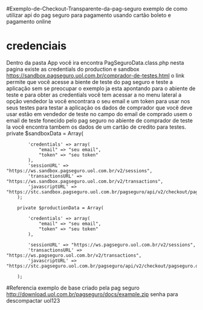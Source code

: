 #Exemplo-de-Checkout-Transparente-da-pag-seguro
exemplo de como utilizar api do pag seguro para pagamento usando cartão boleto e pagamento online 

# credenciais 
Dentro da pasta App você ira encontra PagSeguroData.class.php nesta pagina existe as credentials do  production e sandbox   https://sandbox.pagseguro.uol.com.br/comprador-de-testes.html	o link permite que você acesse a biente de teste do pag seguro e teste a aplicação sem se preocupar o exemplo ja esta apontando para o abiente de teste e para obter as credentials você tem acessar a no menu lateral a opção vendedor la você encontrara o seu email e um token para usar nos seus testes para testar a aplicação os dados de comprador que você deve usar estão em vendedor de teste no campo do email de comprado usem o email de teste fonecido pelo pag seguro no abiente de comprador de teste la você encontra tambem os dados de um cartão de credito para testes.
private $sandboxData = Array(
			
			'credentials' => array(
				"email" => "seu email",
				"token" => "seu token"
			),
			'sessionURL' => "https://ws.sandbox.pagseguro.uol.com.br/v2/sessions",
			'transactionsURL' => "https://ws.sandbox.pagseguro.uol.com.br/v2/transactions",
			'javascriptURL' => "https://stc.sandbox.pagseguro.uol.com.br/pagseguro/api/v2/checkout/pagseguro.directpayment.js"
		);
		
		private $productionData = Array(
			
			'credentials' => array(
				"email" => "seu email",
				"token" => "seu token"
			),
			
			'sessionURL' => "https://ws.pagseguro.uol.com.br/v2/sessions",
			'transactionsURL' => "https://ws.pagseguro.uol.com.br/v2/transactions",
			'javascriptURL' => "https://stc.pagseguro.uol.com.br/pagseguro/api/v2/checkout/pagseguro.directpayment.js"
			
		);
#Referencia 
exemplo de base criado pela pag seguro
http://download.uol.com.br/pagseguro/docs/example.zip
senha para descompactar uol123
